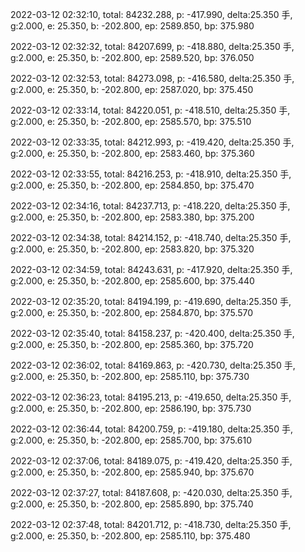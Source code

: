 2022-03-12 02:32:10, total: 84232.288, p: -417.990, delta:25.350 手, g:2.000, e: 25.350, b: -202.800, ep: 2589.850, bp: 375.980

2022-03-12 02:32:32, total: 84207.699, p: -418.880, delta:25.350 手, g:2.000, e: 25.350, b: -202.800, ep: 2589.520, bp: 376.050

2022-03-12 02:32:53, total: 84273.098, p: -416.580, delta:25.350 手, g:2.000, e: 25.350, b: -202.800, ep: 2587.020, bp: 375.450

2022-03-12 02:33:14, total: 84220.051, p: -418.510, delta:25.350 手, g:2.000, e: 25.350, b: -202.800, ep: 2585.570, bp: 375.510

2022-03-12 02:33:35, total: 84212.993, p: -419.420, delta:25.350 手, g:2.000, e: 25.350, b: -202.800, ep: 2583.460, bp: 375.360

2022-03-12 02:33:55, total: 84216.253, p: -418.910, delta:25.350 手, g:2.000, e: 25.350, b: -202.800, ep: 2584.850, bp: 375.470

2022-03-12 02:34:16, total: 84237.713, p: -418.220, delta:25.350 手, g:2.000, e: 25.350, b: -202.800, ep: 2583.380, bp: 375.200

2022-03-12 02:34:38, total: 84214.152, p: -418.740, delta:25.350 手, g:2.000, e: 25.350, b: -202.800, ep: 2583.820, bp: 375.320

2022-03-12 02:34:59, total: 84243.631, p: -417.920, delta:25.350 手, g:2.000, e: 25.350, b: -202.800, ep: 2585.600, bp: 375.440

2022-03-12 02:35:20, total: 84194.199, p: -419.690, delta:25.350 手, g:2.000, e: 25.350, b: -202.800, ep: 2584.870, bp: 375.570

2022-03-12 02:35:40, total: 84158.237, p: -420.400, delta:25.350 手, g:2.000, e: 25.350, b: -202.800, ep: 2585.360, bp: 375.720

2022-03-12 02:36:02, total: 84169.863, p: -420.730, delta:25.350 手, g:2.000, e: 25.350, b: -202.800, ep: 2585.110, bp: 375.730

2022-03-12 02:36:23, total: 84195.213, p: -419.650, delta:25.350 手, g:2.000, e: 25.350, b: -202.800, ep: 2586.190, bp: 375.730

2022-03-12 02:36:44, total: 84200.759, p: -419.180, delta:25.350 手, g:2.000, e: 25.350, b: -202.800, ep: 2585.700, bp: 375.610

2022-03-12 02:37:06, total: 84189.075, p: -419.420, delta:25.350 手, g:2.000, e: 25.350, b: -202.800, ep: 2585.940, bp: 375.670

2022-03-12 02:37:27, total: 84187.608, p: -420.030, delta:25.350 手, g:2.000, e: 25.350, b: -202.800, ep: 2585.890, bp: 375.740

2022-03-12 02:37:48, total: 84201.712, p: -418.730, delta:25.350 手, g:2.000, e: 25.350, b: -202.800, ep: 2585.110, bp: 375.480